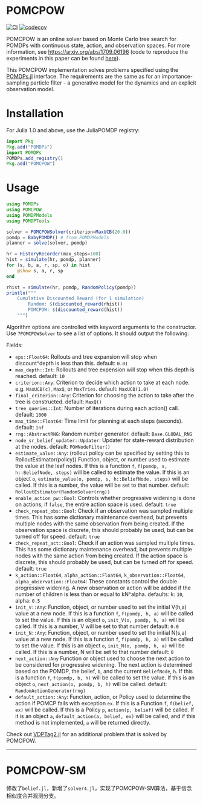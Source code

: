# POMCPOW

[![CI](https://github.com/JuliaPOMDP/POMCPOW.jl/actions/workflows/CI.yml/badge.svg)](https://github.com/JuliaPOMDP/POMCPOW.jl/actions/workflows/CI.yml)
[![codecov](https://codecov.io/gh/JuliaPOMDP/POMCPOW.jl/branch/master/graph/badge.svg?token=db9lUpDijK)](https://codecov.io/gh/JuliaPOMDP/POMCPOW.jl)


POMCPOW is an online solver based on Monte Carlo tree search for POMDPs with continuous state, action, and observation spaces. For more information, see https://arxiv.org/abs/1709.06196 (code to reproduce the experiments in this paper can be found [here](https://github.com/zsunberg/ContinuousPOMDPTreeSearchExperiments.jl)).

This POMCPOW implementation solves problems specified using the [POMDPs.jl](https://github.com/JuliaPOMDP/POMDPs.jl) interface. The requirements are the same as for an importance-sampling particle filter - a generative model for the dynamics and an explicit observation model.

# Installation

For Julia 1.0 and above, use the JuliaPOMDP registry:

```julia
import Pkg
Pkg.add("POMDPs")
import POMDPs
POMDPs.add_registry()
Pkg.add("POMCPOW")
```

# Usage

```julia
using POMDPs
using POMCPOW
using POMDPModels
using POMDPTools

solver = POMCPOWSolver(criterion=MaxUCB(20.0))
pomdp = BabyPOMDP() # from POMDPModels
planner = solve(solver, pomdp)

hr = HistoryRecorder(max_steps=100)
hist = simulate(hr, pomdp, planner)
for (s, b, a, r, sp, o) in hist
    @show s, a, r, sp
end

rhist = simulate(hr, pomdp, RandomPolicy(pomdp))
println("""
    Cumulative Discounted Reward (for 1 simulation)
        Random: $(discounted_reward(rhist))
        POMCPOW: $(discounted_reward(hist))
    """)
```

Algorithm options are controlled with keyword arguments to the constructor. Use `?POMCPOWSolver` to see a list of options. It should output the following:

Fields:

- `eps::Float64`:
    Rollouts and tree expansion will stop when discount^depth is less than this.
    default: `0.01`
- `max_depth::Int`:
    Rollouts and tree expension will stop when this depth is reached.
    default: `10`
- `criterion::Any`:
    Criterion to decide which action to take at each node. e.g. `MaxUCB(c)`, `MaxQ`, or `MaxTries`.
    default: `MaxUCB(1.0)`
- `final_criterion::Any`:
    Criterion for choosing the action to take after the tree is constructed.
    default: `MaxQ()`
- `tree_queries::Int`:
    Number of iterations during each action() call.
    default: `1000`
- `max_time::Float64`:
    Time limit for planning at each steps (seconds).
    default: `Inf`
- `rng::AbstractRNG`:
    Random number generator.
    default: `Base.GLOBAL_RNG`
- `node_sr_belief_updater::Updater`:
    Updater for state-reward distribution at the nodes.
    default: `POWNodeFilter()`
- `estimate_value::Any`: (rollout policy can be specified by setting this to RolloutEstimator(policy))
    Function, object, or number used to estimate the value at the leaf nodes.
    If this is a function `f`, `f(pomdp, s, h::BeliefNode, steps)` will be called to estimate the value.
    If this is an object `o`, `estimate_value(o, pomdp, s, h::BeliefNode, steps)` will be called.
    If this is a number, the value will be set to that number.
    default: `RolloutEstimator(RandomSolver(rng))`
- `enable_action_pw::Bool`:
    Controls whether progressive widening is done on actions; if `false`, the entire action space is used.
    default: `true`
- `check_repeat_obs::Bool`:
    Check if an observation was sampled multiple times. This has some dictionary maintenance overhead, but prevents multiple nodes with the same observation from being created. If the observation space is discrete, this should probably be used, but can be turned off for speed.
    default: `true`
- `check_repeat_act::Bool`:
    Check if an action was sampled multiple times. This has some dictionary maintenance overhead, but prevents multiple nodes with the same action from being created. If the action space is discrete, this should probably be used, but can be turned off for speed.
    default: `true`
- `k_action::Float64`, `alpha_action::Float64`, `k_observation::Float64`, `alpha_observation::Float64`:
    These constants control the double progressive widening. A new observation
    or action will be added if the number of children is less than or equal to kN^alpha.
    defaults: k: `10`, alpha: `0.5`
- `init_V::Any`:
    Function, object, or number used to set the initial V(h,a) value at a new node.
    If this is a function `f`, `f(pomdp, h, a)` will be called to set the value.
    If this is an object `o`, `init_V(o, pomdp, h, a)` will be called.
    If this is a number, V will be set to that number
    default: `0.0`
- `init_N::Any`:
    Function, object, or number used to set the initial N(s,a) value at a new node.
    If this is a function `f`, `f(pomdp, h, a)` will be called to set the value.
    If this is an object `o`, `init_N(o, pomdp, h, a)` will be called.
    If this is a number, N will be set to that number
    default: `0`
- `next_action::Any`
    Function or object used to choose the next action to be considered for progressive widening.
    The next action is determined based on the POMDP, the belief, `b`, and the current `BeliefNode`, `h`.
    If this is a function `f`, `f(pomdp, b, h)` will be called to set the value.
    If this is an object `o`, `next_action(o, pomdp, b, h)` will be called.
    default: `RandomActionGenerator(rng)`
- `default_action::Any`:
    Function, action, or Policy used to determine the action if POMCP fails with exception `ex`.
    If this is a Function `f`, `f(belief, ex)` will be called.
    If this is a Policy `p`, `action(p, belief)` will be called.
    If it is an object `a`, `default_action(a, belief, ex)` will be called, and
    if this method is not implemented, `a` will be returned directly.


Check out [VDPTag2.jl](https://github.com/zsunberg/VDPTag2.jl/blob/master/README.md) for an additional problem that is solved by POMCPOW. 

---

# POMCPOW-SM

修改了`belief.jl`，新增了`solver4.jl`，实现了POMCPOW-SM算法，基于信念相似度合并观测分支。
